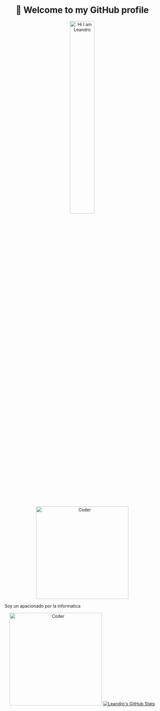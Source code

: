 <h1 align="center">🚀 Welcome to my GitHub profile</h1>

<!-- Encabezado animado -->
<p  align="center">
  <img src="https://readme-typing-svg.demolab.com?font=Fira+Code&pause=1000&color=F71313&width=435&lines=Hi+there+my+name+is+Leandro+!+!+!" width="40%" alt="Hi I am Leandro" />
</p>

<p  align="center">
   <img src="https://camo.githubusercontent.com/d1e9733ec79822bcadf8b9a1035840ee511e2f022fe9f652cc163db23dc171d3/68747470733a2f2f6d656469612e67697068792e636f6d2f6d656469612f53576f536b4e36447854737a71494b4571762f67697068792e676966" width="300px" alt="Coder" />
  <p> Soy un apacionado por la informatica</p>
</p>

<p  align="center">
   <img src="https://camo.githubusercontent.com/d1e9733ec79822bcadf8b9a1035840ee511e2f022fe9f652cc163db23dc171d3/68747470733a2f2f6d656469612e67697068792e636f6d2f6d656469612f53576f536b4e36447854737a71494b4571762f67697068792e676966" width="300px" alt="Coder" />
  <a href="https://github.com/gutierrezle">
    <img src="https://github-readme-stats.vercel.app/api?username=gutierrezle&hide_border=true&show_icons=true" alt="Leandro's GitHub Stats">
  </a>
</p>
